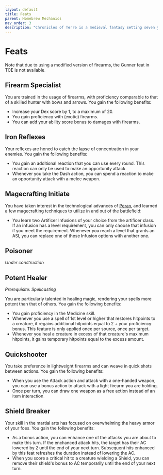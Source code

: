 ```yaml
---
layout: default
title: Feats
parent: Homebrew Mechanics
nav_order: 3
description: "Chronicles of Terre is a medieval fantasy setting seven years in the writing, currently for dungeons & dragons 5th edition."
---
```


# Feats

Note that due to using a modified version of firearms, the Gunner feat in TCE is not available.

## Firearm Specialist

You are trained in the usage of firearms, with proficiency comparable to that of a skilled hunter with bows and arrows. You gain the following benefits:
- Increase your Dex score by 1, to a maximum of 20.
- You gain proficiency with (exotic) firearms.
- You can add your ability score bonus to damages with firearms.

## Iron Reflexes

Your reflexes are honed to catch the lapse of concentration in your enemies. You gain the following benefits:
- You gain an additional reaction that you can use every round. This reaction can only be used to make an opportunity attack.
- Whenever you take the Dash action, you can spend a reaction to make an opportunity attack with a melee weapon.

## Magecrafting Initiate

You have taken interest in the technological advances of [Peran](../region/peran), and learned a few magecrafting techniques to utilize in and out of the battlefield:
- You learn two Artificer Infusions of your choice from the artificer class. If an infusion has a level requirement, you can only choose that infusion if you meet the requirement. Whenever you reach a level that grants an ASI, you can replace one of these Infusion options with another one.

## Poisoner

*Under construction*

## Potent Healer

*Prerequisite: Spellcasting*

You are particularly talented in healing magic, rendering your spells more potent than that of others. You gain the following benefits:
- You gain proficiency in the Medicine skill.
- Whenever you use a spell of 1st level or higher that restores hitpoints to a creature, it regains additional hitpoints equal to 2 + your proficiency bonus. This feature is only applied once per source, once per target.
- Whenever you heal a creature in excess of that creature's maximum hitpoints, it gains temporary hitpoints equal to the excess amount.

## Quickshooter

You take preference in lightweight firearms and can weave in quick shots between actions. You gain the following benefits:
- When you use the Attack action and attack with a one-handed weapon, you can use a bonus action to attack with a light firearm you are holding.
- Once per turn, you can draw one weapon as a free action instead of an item interaction.

## Shield Breaker

Your skill in the martial arts has focused on overwhelming the heavy armor of your foes. You gain the following benefits:
- As a bonus action, you can enhance one of the attacks you are about to make this turn. If the enchanced attack hits, the target has their AC lowered by 2 until the end of your next turn. Subsequent hits enhanced by this feat refreshes the duration instead of lowering the AC.
- When you score a critical hit to a creature wielding a Shield, you can remove their shield's bonus to AC temporarily until the end of your next turn.